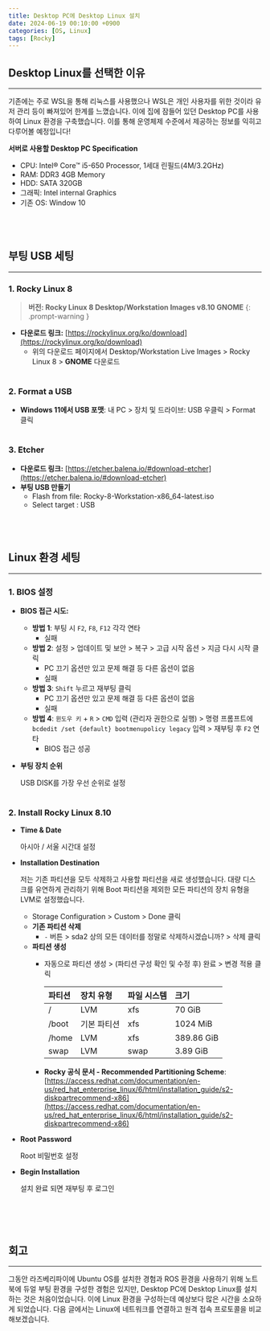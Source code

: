 ```yaml
---
title: Desktop PC에 Desktop Linux 설치
date: 2024-06-19 00:10:00 +0900
categories: [OS, Linux]
tags: [Rocky]
---
```

## **Desktop Linux를 선택한 이유**
---
기존에는 주로 WSL을 통해 리눅스를 사용했으나 WSL은 개인 사용자를 위한 것이라 유저 관리 등이 빠져있어 한계를 느꼈습니다. 이에 집에 잠들어 있던 Desktop PC를 사용하여 Linux 환경을 구축했습니다. 이를 통해 운영체제 수준에서 제공하는 정보를 익히고 다루어볼 예정입니다!

**서버로 사용할 Desktop PC Specification**

- CPU: Intel® Core™ i5-650 Processor, 1세대 린필드(4M/3.2GHz)
- RAM: DDR3 4GB Memory
- HDD: SATA 320GB
- 그래픽: Intel internal Graphics
- 기존 OS: Window 10
<br/><br/>
<br/><br/>

## **부팅 USB 세팅**
---

### 1. **Rocky Linux 8**

> **버전: Rocky Linux 8 Desktop/Workstation Images v8.10 GNOME**
{: .prompt-warning }

- **다운로드 링크:** [https://rockylinux.org/ko/download](https://rockylinux.org/ko/download)
    - 위의 다운로드 페이지에서 Desktop/Workstation Live Images > Rocky Linux 8 > **GNOME** 다운로드
<br/><br/>

### 2. **Format a USB**

- **Windows 11에서 USB 포맷**: 내 PC > 장치 및 드라이브: USB 우클릭 > Format 클릭
<br/><br/>

### 3. **Etcher**

- **다운로드 링크:** [https://etcher.balena.io/#download-etcher](https://etcher.balena.io/#download-etcher)
- **부팅 USB 만들기**
    - Flash from file: Rocky-8-Workstation-x86_64-latest.iso
    - Select target  : USB
<br/><br/>
<br/><br/>

## **Linux 환경 세팅**
---

### **1. BIOS 설정**

- **BIOS  접근 시도:**
    - **방법 1**: 부팅 시 `F2`, `F8`, `F12` 각각 연타
        - 실패
    - **방법 2**: 설정 > 업데이트 및 보안 > 복구 > 고급 시작 옵션 > 지금 다시 시작 클릭
        - PC 끄기 옵션만 있고 문제 해결 등 다른 옵션이 없음
        - 실패
    - **방법 3**: `Shift` 누르고 재부팅 클릭
        - PC 끄기 옵션만 있고 문제 해결 등 다른 옵션이 없음
        - 실패
    - **방법 4**: `윈도우 키` + `R` > `CMD` 입력 (관리자 권한으로 실행) > 명령 프롬프트에 `bcdedit /set {default} bootmenupolicy legacy` 입력 > 재부팅 후 `F2` 연타
        - BIOS 접근 성공
- **부팅 장치 순위**
    
    USB DISK를 가장 우선 순위로 설정
<br/><br/>

### **2. Install Rocky Linux 8.10**

- **Time & Date**
    
    아시아 / 서울 시간대 설정
    
- **Installation Destination**
    
    저는 기존 파티션을 모두 삭제하고 사용할 파티션을 새로 생성했습니다. 대량 디스크를 유연하게 관리하기 위해 Boot 파티션을 제외한 모든 파티션의 장치 유형을 LVM로 설정했습니다.
    
    - Storage Configuration > Custom > Done 클릭
    - **기존 파티션 삭제**
        - `-` 버튼 > sda2 상의 모든 데이터를 정말로 삭제하시겠습니까? > 삭제 클릭
    - **파티션 생성**
        - 자동으로 파티션 생성 > (파티션 구성 확인 및 수정 후) 완료 > 변경 적용 클릭

            | 파티션 | 장치 유형 | 파일 시스템 | 크기       |
            | :----- | :------- | :--------- | :-------- |
            | /      | LVM      | xfs        | 70 GiB    |
            | /boot  | 기본 파티션 | xfs      | 1024 MiB  |
            | /home  | LVM      | xfs        | 389.86 GiB|
            | swap   | LVM      | swap       | 3.89 GiB  |

        - **Rocky 공식 문서 - Recommended Partitioning Scheme**: [https://access.redhat.com/documentation/en-us/red_hat_enterprise_linux/6/html/installation_guide/s2-diskpartrecommend-x86](https://access.redhat.com/documentation/en-us/red_hat_enterprise_linux/6/html/installation_guide/s2-diskpartrecommend-x86)
- **Root Password**
    
    Root 비밀번호 설정
    
- **Begin Installation**
    
    설치 완료 되면 재부팅 후 로그인
<br/><br/>    
<br/><br/>

## **회고**
---

그동안 라즈베리파이에 Ubuntu OS를 설치한 경험과 ROS 환경을 사용하기 위해 노트북에 듀얼 부팅 환경을 구성한 경험은 있지만, Desktop PC에 Desktop Linux를 설치하는 것은 처음이었습니다. 이에 Linux 환경을 구성하는데 예상보다 많은 시간을 소요하게 되었습니다. 다음 글에서는 Linux에 네트워크를 연결하고 원격 접속 프로토콜을 비교해보겠습니다.
<br/><br/>    
